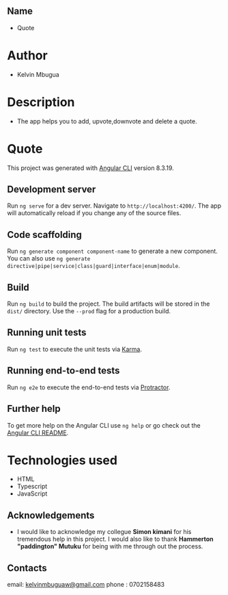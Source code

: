 ## Name
- Quote

# Author
- Kelvin Mbugua

# Description 
- The app helps you to add, upvote,downvote and delete a quote.


# Quote

This project was generated with [Angular CLI](https://github.com/angular/angular-cli) version 8.3.19.

## Development server

Run `ng serve` for a dev server. Navigate to `http://localhost:4200/`. The app will automatically reload if you change any of the source files.

## Code scaffolding

Run `ng generate component component-name` to generate a new component. You can also use `ng generate directive|pipe|service|class|guard|interface|enum|module`.

## Build

Run `ng build` to build the project. The build artifacts will be stored in the `dist/` directory. Use the `--prod` flag for a production build.

## Running unit tests

Run `ng test` to execute the unit tests via [Karma](https://karma-runner.github.io).

## Running end-to-end tests

Run `ng e2e` to execute the end-to-end tests via [Protractor](http://www.protractortest.org/).

## Further help

To get more help on the Angular CLI use `ng help` or go check out the [Angular CLI README](https://github.com/angular/angular-cli/blob/master/README.md).


# Technologies used
- HTML
- Typescript
- JavaScript

## Acknowledgements
- I would like to acknowledge my collegue **Simon kimani** for his tremendous help in this project. I would also like to thank **Hammerton "paddington" Mutuku** for being with me through out the process.

## Contacts
email: kelvinmbuguaw@gmail.com
phone : 0702158483

